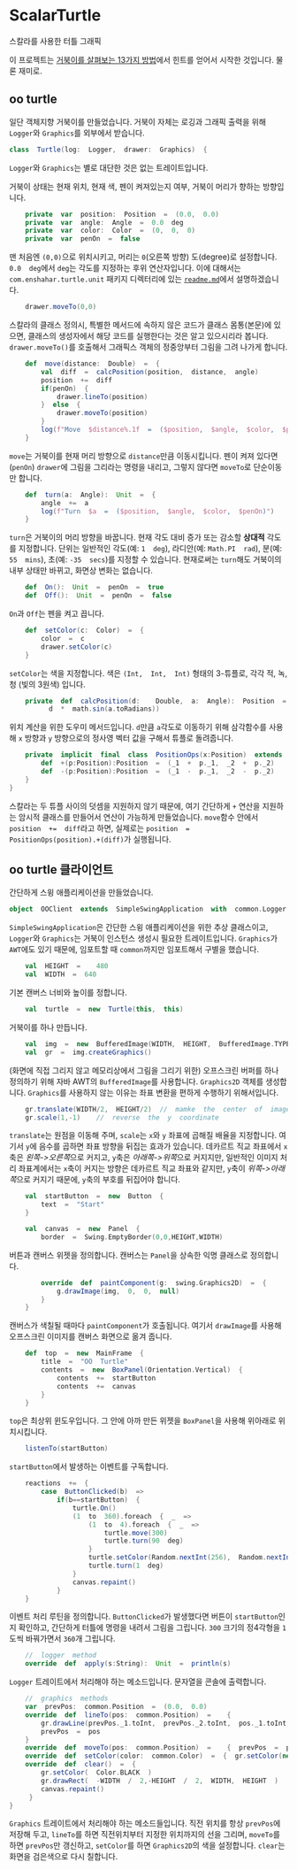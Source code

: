#  ScalarTurtle

스칼라를  사용한  터틀  그래픽  

이  프로젝트는  [거북이를  살펴보는  13가지  방법](https://fsharpforfunandprofit.com/posts/13-ways-of-looking-at-a-turtle/)에서  힌트를  얻어서  시작한  것입니다.  물론  재미로.

##  oo  turtle

일단  객체지향  거북이를  만들었습니다.  거북이  자체는  로깅과  그래픽  출력을  위해  `Logger`와  `Graphics`를  외부에서  받습니다.  

```scala
class  Turtle(log:  Logger,  drawer:  Graphics)  {
```

`Logger`와  `Graphics`는  별로  대단한  것은  없는  트레이트입니다.

거북이  상태는  현재  위치,  현재  색,  펜이  켜져있는지  여부,  거북이  머리가  향하는  방향입니다.

```scala
    private  var  position:  Position  =  (0.0,  0.0)
    private  var  angle:  Angle  =  0.0  deg
    private  var  color:  Color  =  (0,  0,  0)
    private  var  penOn  =  false
```

맨  처음엔  `(0,0)`으로  위치시키고,  머리는  `0`(오른쪽  방향)  도(degree)로  설정합니다.  `0.0  deg`에서  `deg`는  각도를  지정하는  후위  연산자입니다.  이에  대해서는  `com.enshahar.turtle.unit`  패키지  디렉터리에  있는  [`readme.md`](https://github.com/enshahar/ScalarTurtle/blob/master/src/main/scala/com/enshahar/turtle/unit/readme.md)에서  설명하겠습니다.

```scala
    drawer.moveTo(0,0)
```

스칼라의  클래스  정의시,  특별한  메서드에  속하지  않은  코드가  클래스  몸통(본문)에  있으면,  클래스의  생성자에서  해당  코드를  실행한다는  것은  알고  있으시리라  봅니다.  `drawer.moveTo()`를  호출해서  그래픽스  객체의  정중앙부터  그림을  그려  나가게  합니다.

```scala
    def  move(distance:  Double)  =  {
        val  diff  =  calcPosition(position,  distance,  angle)
        position  +=  diff
        if(penOn)  {
            drawer.lineTo(position)
        }  else  {
            drawer.moveTo(position)
        }
        log(f"Move  $distance%.1f  =  ($position,  $angle,  $color,  $penOn)")
    }
```

`move`는  거북이를  현재  머리  방향으로  `distance`만큼  이동시킵니다.  펜이  켜져  있다면(`penOn`)  `drawer`에  그림을  그리라는  명령을  내리고,  그렇지  않다면  `moveTo`로  단순이동만  합니다.

```scala
    def  turn(a:  Angle):  Unit  =  {
        angle  +=  a
        log(f"Turn  $a  =  ($position,  $angle,  $color,  $penOn)")
    }
```

`turn`은  거북이의  머리  방향을  바꿉니다.  현재  각도  대비  증가  또는  감소할  **상대적**  각도를  지정합니다.  단위는  일반적인  각도(예:  `1  deg`),  라디안(예:  `Math.PI  rad`),  분(예:  `55  mins`),  초(예:  `-35  secs`)를  지정할  수  있습니다.  현재로써는  `turn`해도  거북이의  내부  상태만  바뀌고,  화면상  변화는  없습니다.

```scala
    def  On():  Unit  =  penOn  =  true
    def  Off():  Unit  =  penOn  =  false
```

`On`과  `Off`는  펜을  켜고  끕니다.

```scala
    def  setColor(c:  Color)  =  {
        color  =  c
        drawer.setColor(c)
    }
```

`setColor`는  색을  지정합니다.  색은  `(Int,  Int,  Int)`  형태의  3-튜플로,  각각  적,  녹,  청  (빛의  3원색)  입니다.

```scala
    private  def  calcPosition(d:    Double,  a:  Angle):  Position  =  (d  *  math.cos(a.toRadians),
          d  *  math.sin(a.toRadians))
```

위치  계산을  위한  도우미  메서드입니다.  `d`만큼  `a`각도로  이동하기  위해  삼각함수를  사용해  `x`  방향과  `y`  방향으로의  정사영  벡터  값을  구해서  튜플로  돌려줍니다.  

```scala
    private  implicit  final  class  PositionOps(x:Position)  extends  Position(x._1,  x._2)  {
        def  +(p:Position):Position  =  (_1  +  p._1,  _2  +  p._2)
        def  -(p:Position):Position  =  (_1  -  p._1,  _2  -  p._2)
    }
}
```

스칼라는  두  튜플  사이의  덧셈을  지원하지  않기  때문에,  여기  간단하게  `+`  연산을  지원하는  암시적  클래스를  만들어서  연산이  가능하게  만들었습니다.  `move`함수  안에서  `position  +=  diff`라고  하면,  실제로는  `position  =  PositionOps(position).+(diff)`가  실행됩니다.

##  oo  turtle  클라이언트

간단하게  스윙  애플리케이션을  만들었습니다.

```scala
object  OOClient  extends  SimpleSwingApplication  with  common.Logger  with  common.Graphics  {
```

`SimpleSwingApplication`은  간단한  스윙  애플리케이션을  위한  추상  클래스이고,  `Logger`와  `Graphics`는  거북이  인스턴스  생성시  필요한  트레이트입니다.  `Graphics`가  `AWT`에도  있기  때문에,  임포트할  때  `common`까지만  임포트해서  구별을  했습니다.

```scala
    val  HEIGHT  =    480
    val  WIDTH  =  640
```

기본  캔버스  너비와  높이를  정합니다.

```scala
    val  turtle  =  new  Turtle(this,  this)
```
거북이를  하나  만듭니다.

```scala
    val  img  =  new  BufferedImage(WIDTH,  HEIGHT,  BufferedImage.TYPE_3BYTE_BGR)
    val  gr  =  img.createGraphics()
```

(화면에  직접  그리지  않고  메모리상에서  그림을  그리기  위한)  오프스크린  버퍼를  하나  정의하기  위해  자바  AWT의  `BufferedImage`를  사용합니다.  `Graphics2D`  객체를  생성합니다.  `Graphics`를  사용하지  않는  이유는  좌표  변환을  편하게  수행하기  위해서입니다.

```scala
    gr.translate(WIDTH/2,  HEIGHT/2)  //  mamke  the  center  of  image  to  (0,0)
    gr.scale(1,-1)    //  reverse  the  y  coordinate
```

`translate`는  원점을  이동해  주며,  `scale`는  `x`와  `y`  좌표에  곱해질  배율을  지정합니다.  여기서  `y`에  음수를  곱하면  좌표  방향을  뒤집는  효과가  있습니다.  데카르트  직교  좌표에서  `x`축은  *왼쪽->오른쪽*으로  커지고,  `y`축은  *아래쪽->위쪽*으로  커지지만,  일반적인  이미지  처리  좌표계에서는  `x`축이  커지는  방향은  데카르트  직교  좌표와  같지만,  `y`축이  *위쪽->아래쪽*으로  커지기  때문에,  `y`축의  부호를  뒤집어야  합니다.

```scala
    val  startButton  =  new  Button  {
        text  =  "Start"
    }

    val  canvas  =  new  Panel  {
        border  =  Swing.EmptyBorder(0,0,HEIGHT,WIDTH)
```

버튼과  캔버스  위젯을  정의합니다.  캔버스는  `Panel`을  상속한  익명  클래스로  정의합니다.

```scala
        override  def  paintComponent(g:  swing.Graphics2D)  =  {
            g.drawImage(img,  0,  0,  null)
        }
    }
```

캔버스가  색칠될  때마다  `paintComponent`가  호출됩니다.  여기서  `drawImage`를  사용해  오프스크린  이미지를  캔버스  화면으로  옮겨  줍니다.

```scala
    def  top  =  new  MainFrame  {
        title  =  "OO  Turtle"
        contents  =  new  BoxPanel(Orientation.Vertical)  {
            contents  +=  startButton
            contents  +=  canvas
        }
    }
```

`top`은  최상위  윈도우입니다.  그  안에  아까  만든  위젯을  `BoxPanel`을  사용해  위아래로  위치시킵니다.

```scala
    listenTo(startButton)
```

`startButton`에서  발생하는  이벤트를  구독합니다.

```scala
    reactions  +=  {
        case  ButtonClicked(b)  =>
            if(b==startButton)  {
                turtle.On()
                (1  to  360).foreach  {  _  =>
                    (1  to  4).foreach  {  _  =>
                        turtle.move(300)
                        turtle.turn(90  deg)
                    }
                    turtle.setColor(Random.nextInt(256),  Random.nextInt(256),  Random.nextInt(256))
                    turtle.turn(1  deg)
                }
                canvas.repaint()
            }
    }
```

이벤트  처리  루틴을  정의합니다.  `ButtonClicked`가  발생했다면  버튼이  `startButton`인지  확인하고,  간단하게  터틀에  명령을  내려서  그림을  그립니다.  `300`  크기의  정4각형을  `1`도씩  바꿔가면서  `360`개  그립니다.

```scala
    //  logger  method
    override  def  apply(s:String):  Unit  =  println(s)
```

`Logger`  트레이트에서  처리해야  하는  메소드입니다.  문자열을  콘솔에  출력합니다.

```scala
    //  graphics  methods
    var  prevPos:  common.Position  =  (0.0,  0.0)
    override  def  lineTo(pos:  common.Position)  =    {
        gr.drawLine(prevPos._1.toInt,  prevPos._2.toInt,  pos._1.toInt,  pos._2.toInt)
        prevPos  =  pos
    }
    override  def  moveTo(pos:  common.Position)  =    {  prevPos  =  pos;  }
    override  def  setColor(color:  common.Color)  =  {  gr.setColor(new  Color(color._1,  color._2,  color._3))  }
    override  def  clear()  =  {  
        gr.setColor(  Color.BLACK  )
        gr.drawRect(  -WIDTH  /  2,-HEIGHT  /  2,  WIDTH,  HEIGHT  )
        canvas.repaint()  
     }
}

```

`Graphics`  트레이트에서  처리해야  하는  메소드들입니다.  직전  위치를  항상  `prevPos`에  저장해  두고,  `lineTo`를  하면  직전위치부터  지정한  위치까지의  선을  그리며,  `moveTo`를  하면  `prevPos`만  갱신하고,  `setColor`를  하면  `Graphics2D`의  색을  설정합니다.  `clear`는 화면을 검은색으로 다시 칠합니다.
